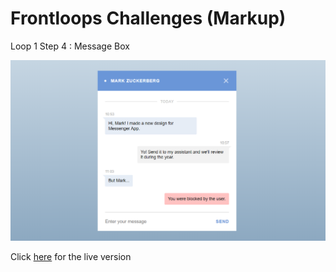 # Frontloops Challenges (Markup)

Loop 1 Step 4 : Message Box

![preview image](./design/preview.png "Click below for live version")

Click [here](https://zathio.github.io/frontloops-challenges/markup-challenges/loop1-step4/) for the live version